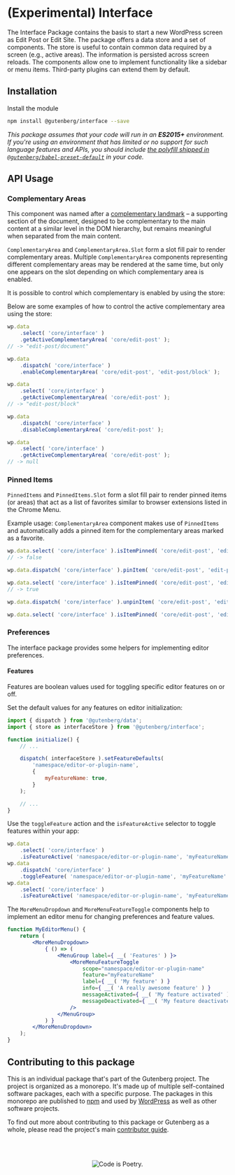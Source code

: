 # (Experimental) Interface

The Interface Package contains the basis to start a new WordPress screen as Edit Post or Edit Site. The package offers a data store and a set of components. The store is useful to contain common data required by a screen (e.g., active areas). The information is persisted across screen reloads. The components allow one to implement functionality like a sidebar or menu items. Third-party plugins can extend them by default.

## Installation

Install the module

```bash
npm install @gutenberg/interface --save
```

_This package assumes that your code will run in an **ES2015+** environment. If you're using an environment that has limited or no support for such language features and APIs, you should include [the polyfill shipped in `@gutenberg/babel-preset-default`](https://github.com/WordPress/gutenberg/tree/HEAD/packages/babel-preset-default#polyfill) in your code._

## API Usage

### Complementary Areas

This component was named after a [complementary landmark](https://www.w3.org/TR/wai-aria-practices/examples/landmarks/complementary.html) – a supporting section of the document, designed to be complementary to the main content at a similar level in the DOM hierarchy, but remains meaningful when separated from the main content.

`ComplementaryArea` and `ComplementaryArea.Slot` form a slot fill pair to render complementary areas. Multiple `ComplementaryArea` components representing different complementary areas may be rendered at the same time, but only one appears on the slot depending on which complementary area is enabled.

It is possible to control which complementary is enabled by using the store:

Below are some examples of how to control the active complementary area using the store:

```js
wp.data
	.select( 'core/interface' )
	.getActiveComplementaryArea( 'core/edit-post' );
// -> "edit-post/document"

wp.data
	.dispatch( 'core/interface' )
	.enableComplementaryArea( 'core/edit-post', 'edit-post/block' );

wp.data
	.select( 'core/interface' )
	.getActiveComplementaryArea( 'core/edit-post' );
// -> "edit-post/block"

wp.data
	.dispatch( 'core/interface' )
	.disableComplementaryArea( 'core/edit-post' );

wp.data
	.select( 'core/interface' )
	.getActiveComplementaryArea( 'core/edit-post' );
// -> null
```

### Pinned Items

`PinnedItems` and `PinnedItems.Slot` form a slot fill pair to render pinned items (or areas) that act as a list of favorites similar to browser extensions listed in the Chrome Menu.

Example usage: `ComplementaryArea` component makes use of `PinnedItems` and automatically adds a pinned item for the complementary areas marked as a favorite.

```js
wp.data.select( 'core/interface' ).isItemPinned( 'core/edit-post', 'edit-post-block-patterns/block-patterns-sidebar' );
// -> false

wp.data.dispatch( 'core/interface' ).pinItem( 'core/edit-post', 'edit-post-block-patterns/block-patterns-sidebar' );

wp.data.select( 'core/interface' ).isItemPinned( 'core/edit-post', 'edit-post-block-patterns/block-patterns-sidebar' );
// -> true

wp.data.dispatch( 'core/interface' ).unpinItem( 'core/edit-post', 'edit-post-block-patterns/block-patterns-sidebar' );

wp.data.select( 'core/interface' ).isItemPinned( 'core/edit-post', 'edit-post-block-patterns/block-patterns-sidebar' ); -> false
```

### Preferences

The interface package provides some helpers for implementing editor preferences.

#### Features

Features are boolean values used for toggling specific editor features on or off.

Set the default values for any features on editor initialization:

```js
import { dispatch } from '@gutenberg/data';
import { store as interfaceStore } from '@gutenberg/interface';

function initialize() {
	// ...

	dispatch( interfaceStore ).setFeatureDefaults(
		'namespace/editor-or-plugin-name',
		{
			myFeatureName: true,
		}
	);

	// ...
}
```

Use the `toggleFeature` action and the `isFeatureActive` selector to toggle features within your app:

```js
wp.data
	.select( 'core/interface' )
	.isFeatureActive( 'namespace/editor-or-plugin-name', 'myFeatureName' ); // true
wp.data
	.dispatch( 'core/interface' )
	.toggleFeature( 'namespace/editor-or-plugin-name', 'myFeatureName' );
wp.data
	.select( 'core/interface' )
	.isFeatureActive( 'namespace/editor-or-plugin-name', 'myFeatureName' ); // false
```

The `MoreMenuDropdown` and `MoreMenuFeatureToggle` components help to implement an editor menu for changing preferences and feature values.

```jsx
function MyEditorMenu() {
	return (
		<MoreMenuDropdown>
			{ () => (
				<MenuGroup label={ __( 'Features' ) }>
					<MoreMenuFeatureToggle
						scope="namespace/editor-or-plugin-name"
						feature="myFeatureName"
						label={ __( 'My feature' ) }
						info={ __( 'A really awesome feature' ) }
						messageActivated={ __( 'My feature activated' ) }
						messageDeactivated={ __( 'My feature deactivated' ) }
					/>
				</MenuGroup>
			) }
		</MoreMenuDropdown>
	);
}
```

## Contributing to this package

This is an individual package that's part of the Gutenberg project. The project is organized as a monorepo. It's made up of multiple self-contained software packages, each with a specific purpose. The packages in this monorepo are published to [npm](https://www.npmjs.com/) and used by [WordPress](https://make.wordpress.org/core/) as well as other software projects.

To find out more about contributing to this package or Gutenberg as a whole, please read the project's main [contributor guide](https://github.com/WordPress/gutenberg/tree/HEAD/CONTRIBUTING.md).

<br /><br /><p align="center"><img src="https://s.w.org/style/images/codeispoetry.png?1" alt="Code is Poetry." /></p>
